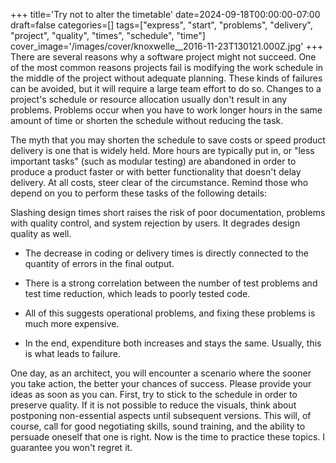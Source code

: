 +++
title='Try not to alter the timetable'
date=2024-09-18T00:00:00-07:00
draft=false
categories=[]
tags=["express", "start", "problems", "delivery", "project", "quality", "times", "schedule", "time"]
cover_image='/images/cover/knoxwelle__2016-11-23T130121.000Z.jpg'
+++
There are several reasons why a software project might not succeed. One of the most common reasons projects fail is modifying the work schedule in the middle of the project without adequate planning. These kinds of failures can be avoided, but it will require a large team effort to do so. Changes to a project's schedule or resource allocation usually don't result in any problems. Problems occur when you have to work longer hours in the same amount of time or shorten the schedule without reducing the task.

The myth that you may shorten the schedule to save costs or speed product delivery is one that is widely held. More hours are typically put in, or "less important tasks" (such as modular testing) are abandoned in order to produce a product faster or with better functionality that doesn't delay delivery. At all costs, steer clear of the circumstance. Remind those who depend on you to perform these tasks of the following details:

Slashing design times short raises the risk of poor documentation, problems with quality control, and system rejection by users. It degrades design quality as well.

- The decrease in coding or delivery times is directly connected to the quantity of errors in the final output.

- There is a strong correlation between the number of test problems and test time reduction, which leads to poorly tested code. 

- All of this suggests operational problems, and fixing these problems is much more expensive.

- In the end, expenditure both increases and stays the same. Usually, this is what leads to failure.

One day, as an architect, you will encounter a scenario where the sooner you take action, the better your chances of success. Please provide your ideas as soon as you can. First, try to stick to the schedule in order to preserve quality. If it is not possible to reduce the visuals, think about postponing non-essential aspects until subsequent versions. This will, of course, call for good negotiating skills, sound training, and the ability to persuade oneself that one is right. Now is the time to practice these topics. I guarantee you won't regret it.